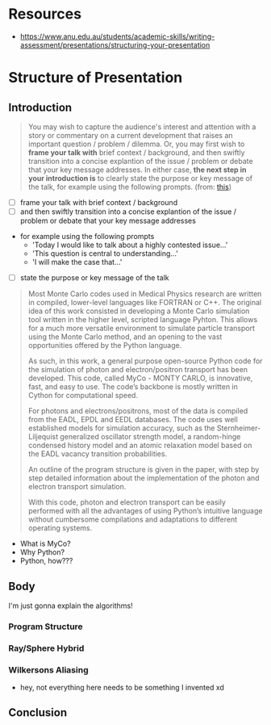 # Resources

- https://www.anu.edu.au/students/academic-skills/writing-assessment/presentations/structuring-your-presentation

# Structure of Presentation

## Introduction

> You may wish to capture the audience's interest and attention with a story or commentary on a current development that raises an important question / problem / dilemma. Or, you may first wish to **frame your talk with** brief context / background, and then swiftly transition into a concise explantion of the issue / problem or debate that your key message addresses. In either case, **the next step in your introduction is** to clearly state the purpose or key message of the talk, for example using the following prompts. (from: [this](https://www.anu.edu.au/students/academic-skills/writing-assessment/presentations/structuring-your-presentation))


- [ ] frame your talk with brief context / background
- [ ] and then swiftly transition into a concise explantion of the issue / problem or debate that your key message addresses
 - for example using the following prompts
   - 'Today I would like to talk about a highly contested issue...'
   - 'This question is central to understanding...'
   - 'I will make the case that...'

- [ ] state the purpose or key message of the talk



> Most Monte Carlo codes used in Medical Physics research are written in compiled, lower-level languages like FORTRAN or C++.  The original idea of this work consisted in developing a Monte Carlo simulation tool written in the higher level, scripted language Pyhton. This allows for a much more versatile environment to simulate particle transport using the Monte Carlo method, and an opening to the vast opportunities offered by the Python language. 
>
> As such, in this work, a general purpose open-source Python code for the simulation of photon and electron/positron transport has been developed. This code, called MyCo - MONTY CARLO, is innovative, fast, and easy to use. The code’s backbone is mostly written in Cython for computational speed.
>
> For photons and electrons/positrons, most of the data is compiled from the EADL, EPDL and EEDL databases.  The code uses well established models for simulation accuracy, such as the Sternheimer-Liljequist generalized oscillator strength model, a random-hinge condensed history model and an atomic relaxation model based on the EADL vacancy transition probabilities.  
>
> An outline of the program structure is given in the paper, with step by step detailed information about the implementation of the photon and electron transport simulation. 
>
> With this code, photon and electron transport can be easily performed with all the advantages of using Python’s intuitive language without cumbersome compilations and adaptations to different operating systems.

- What is MyCo?
- Why Python?
- Python, how???


## Body

I'm just gonna explain the algorithms!

### Program Structure



### Ray/Sphere Hybrid

### Wilkersons Aliasing

- hey, not everything here needs to be something I invented xd

## Conclusion
